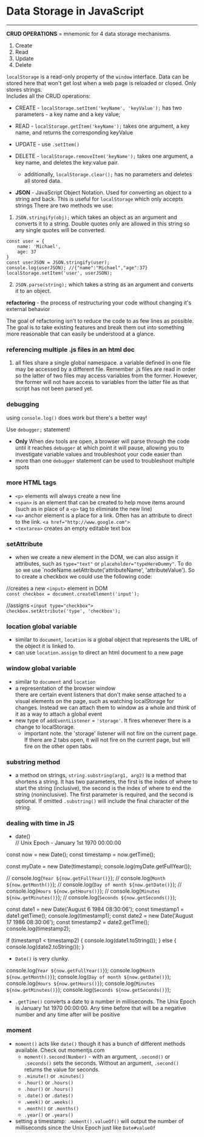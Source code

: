 # Data Storage in JavaScript
---
**CRUD OPERATIONS** = mnemonic for 4 data storage mechanisms.  
1. Create
2. Read
3. Update
4. Delete

`localStorage` is a read-only property of the `window` interface.  Data can be stored here that won't get lost when a web page is reloaded or closed.  Only stores strings.  
Includes all the CRUD operations:
* CREATE - `localStorage.setItem('keyName', 'keyValue');` has two parameters - a key name and a key value;
* READ - `localStorage.getItem('keyName');` takes one argument, a key name, and returns the corresponding keyValue
* UPDATE - use `.setItem()`
* DELETE - `localStorage.removeItem('keyName');` takes one argument, a key name, and deletes the key:value pair.
    * additionally, `localStorage.clear();` has no parameters and deletes all stored data.

* **JSON** - JavaScript Object Notation.  Used for converting an object to a string and back.  This is useful for `localStorage` which only accepts strings
There are two methods we use:
1. `JSON.stringify(obj);` which takes an object as an argument and converts it to a string.  Double quotes only are allowed in this string so any single quotes will be converted.
```
const user = {
    name: 'Michael',
    age: 37
}
const userJSON = JSON.stringify(user);
console.log(userJSON); //{"name":"Michael","age":37}
localStorage.setItem('user', userJSON);
```
2. `JSON.parse(string);` which takes a string as an argument and converts it to an object.  

**refactoring** - the process of restructuring your code without changing it's external behavior

The goal of refactoring isn't to reduce the code to as few lines as possible.  The goal is to take existing features and break them out into something more reasonable that can easily be understood at a glance.

### referencing multiple .js files in an html doc
1. all files share a single global namespace.  a variable defined in one file may be accessed by a different file.  Remember .js files are read in order so the latter of two files may access variables from the former.  However, the former will not have access to variables from the latter file as that script has not been parsed yet.

### debugging
using `console.log()` does work but there's a better way!  

Use `debugger;` statement!  
* **Only** When dev tools are open, a browser will parse through the code until it reaches `debugger` at which point it will pause, allowing you to investigate variable values and troubleshoot your code easier than 
* more than one `debugger` statement can be used to troubleshoot multiple spots

### more HTML tags
* `<p>` elements will always create a new line
* `<span>` is an element that can be created to help move items around (such as in place of a `<p>` tag to eliminate the new line)
* `<a>` anchor element is a place for a link.  Often has an attribute to direct to the link.  `<a href="http://www.google.com">`
* `<textarea>` creates an empty editable text box

### setAttribute
* when we create a new element in the DOM, we can also assign it attributes, such as `type="text"` or `placeholder="typeHereDummy"`.  To do so we use `nodeName.setAttribute('attributeName', 'attributeValue').  So to create a checkbox we could use the following code:

//creates a new `<input>` element in DOM  
`const checkbox = document.createElement('input');`  

//assigns `<input type="checkbox">`  
`checkbox.setAttribute('type', 'checkbox');`          

### location global variable
* similar to `document`, `location` is a global object that represents the URL of the object it is linked to.
* can use `location.assign` to direct an html document to a new page

### window global variable
* similar to `document` and `location`
* a representation of the browser window  
there are certain event listeners that don't make sense attached to a visual elements on the page, such as watching localStorage for changes.  Instead we can attach them to window as a whole and think of it as a way to attach a global event
* new type of `addEventListener` = `'storage'`.  It fires whenever there is a change to localStorage.
    * important note.  the 'storage' listener will not fire on the current page.  If there are 2 tabs open, it will not fire on the current page, but will fire on the other open tabs.

### substring method
* a method on strings, `string.substring(arg1, arg2)` is a method that shortens a string.  It has two parameters, the first is the index of where to start the string (inclusive), the second is the index of where to end the string (noninclusive).  The first parameter is required, and the second is optional.  If omitted `.substring()` will include the final character of the string.

### dealing with time in JS

* date()  
// Unix Epoch - January 1st 1970 00:00:00

const now = new Date();
const timestamp = now.getTime();

const myDate = new Date(timestamp);
console.log(myDate.getFullYear());

// console.log(`Year ${now.getFullYear()}`);
// console.log(`Month ${now.getMonth()}`);
// console.log(`Day of month ${now.getDate()}`);
// console.log(`Hours ${now.getHours()}`);
// console.log(`Minutes ${now.getMinutes()}`);
// console.log(`Seconds ${now.getSeconds()}`);

const date1 = new Date('August 6 1984 08:30:06');
const timestamp1 = date1.getTime();
console.log(timestamp1);
const date2 = new Date('August 17 1986 08:30:06');
const timestamp2 = date2.getTime();
console.log(timestamp2);

if (timestamp1 < timestamp2) {
    console.log(date1.toString());
} else {
    console.log(date2.toString());
}
* `Date()` is very clunky.

console.log(`Year ${now.getFullYear()}`);
console.log(`Month ${now.getMonth()}`);
console.log(`Day of month ${now.getDate()}`);
console.log(`Hours ${now.getHours()}`);
console.log(`Minutes ${now.getMinutes()}`);
console.log(`Seconds ${now.getSeconds()}`);

* `.getTime()` converts a date to a number in milliseconds.  The Unix Epoch is January 1st 1970 00:00:00.  Any time before that will be a negative number and any time after will be positive

### moment
* `moment()` acts like `date()` though it has a bunch of different methods available.  Check out momentjs.com
    * `moment().second(Number)` - with an argument, `.second()` or `.seconds()` sets the seconds.  Without an argument, `.second()` returns the value for seconds.
    * `.minute()` or `.minutes()`
    * `.hour()` or `.hours()`
    * `.hour()` or `.hours()`
    * `.date()` or `.dates()`
    * `.week()` or `.weeks()`
    * `.month()` or `.months()`
    * `.year()` or `.years()`
* setting a timestamp: `.moment().valueOf()` will output the number of milliseconds since the Unix Epoch just like `Date#valueOf`


